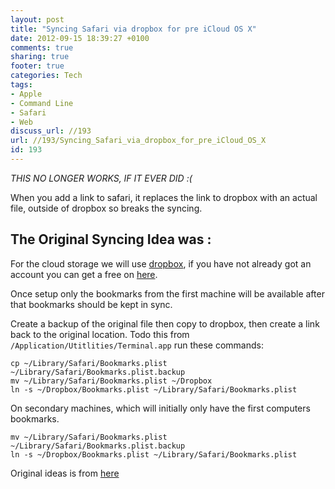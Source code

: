 ```yaml
---
layout: post
title: "Syncing Safari via dropbox for pre iCloud OS X"
date: 2012-09-15 18:39:27 +0100 
comments: true
sharing: true
footer: true
categories: Tech
tags:
- Apple
- Command Line
- Safari
- Web
discuss_url: //193
url: //193/Syncing_Safari_via_dropbox_for_pre_iCloud_OS_X
id: 193
---
```

*THIS NO LONGER WORKS, IF IT EVER DID :(*

When you add a link to safari, it replaces the link to dropbox with an actual file, outside of dropbox so breaks the syncing.

The Original Syncing Idea was :
--

For the cloud storage we will use [dropbox][dropboxref], if you have not already got an account you can get a free on [here][dropboxref].

Once setup only the bookmarks from the first machine will be available after that bookmarks should be kept in sync.

Create a backup of the original file then copy to dropbox, then create a link back to the original location. Todo this from `/Application/Utitlities/Terminal.app` run these commands:

    cp ~/Library/Safari/Bookmarks.plist ~/Library/Safari/Bookmarks.plist.backup
    mv ~/Library/Safari/Bookmarks.plist ~/Dropbox
    ln -s ~/Dropbox/Bookmarks.plist ~/Library/Safari/Bookmarks.plist

On secondary machines, which will initially only have the first computers bookmarks.

    mv ~/Library/Safari/Bookmarks.plist ~/Library/Safari/Bookmarks.plist.backup
    ln -s ~/Dropbox/Bookmarks.plist ~/Library/Safari/Bookmarks.plist

Original ideas is from [here][source]

[dropboxref]:  http://db.tt/ZZzJ5LBq
[source]: http://macs.about.com/od/CloudServices/qt/Sync-Safari-Bookmarks-Using-Dropbox.htm
    
